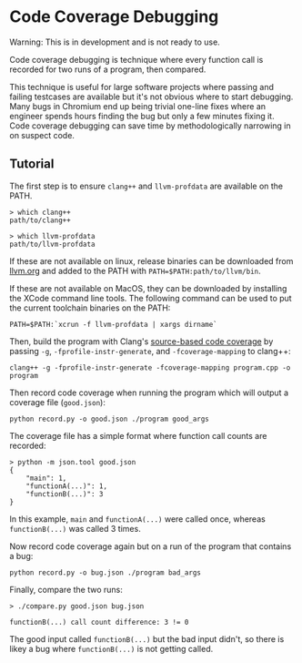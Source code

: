 Code Coverage Debugging
=========

Warning: This is in development and is not ready to use.

Code coverage debugging is technique where every function call is recorded for two runs of a program, then compared.

This technique is useful for large software projects where passing and failing testcases are available but it's not obvious where to start debugging. Many bugs in Chromium end up being trivial one-line fixes where an engineer spends hours finding the bug but only a few minutes fixing it. Code coverage debugging can save time by methodologically narrowing in on suspect code.


Tutorial
---------

The first step is to ensure `clang++` and `llvm-profdata` are available on the PATH.
```
> which clang++
path/to/clang++

> which llvm-profdata
path/to/llvm-profdata
```

If these are not available on linux, release binaries can be downloaded from [llvm.org](http://releases.llvm.org/download.html) and added to the PATH with `PATH=$PATH:path/to/llvm/bin`.

If these are not available on MacOS, they can be downloaded by installing the XCode command line tools. The following command can be used to put the current toolchain binaries on the PATH:
```
PATH=$PATH:`xcrun -f llvm-profdata | xargs dirname`
```


Then, build the program with Clang's [source-based code coverage](https://clang.llvm.org/docs/SourceBasedCodeCoverage.html) by passing `-g`, `-fprofile-instr-generate`, and `-fcoverage-mapping` to clang++:
```
clang++ -g -fprofile-instr-generate -fcoverage-mapping program.cpp -o program
```

Then record code coverage when running the program which will output a coverage file (`good.json`):
```
python record.py -o good.json ./program good_args
```

The coverage file has a simple format where function call counts are recorded:
```
> python -m json.tool good.json
{
    "main": 1,
    "functionA(...)": 1,
    "functionB(...)": 3
}
```
In this example, `main` and `functionA(...)` were called once, whereas `functionB(...)` was called 3 times.

Now record code coverage again but on a run of the program that contains a bug:
```
python record.py -o bug.json ./program bad_args
```

Finally, compare the two runs:
```
> ./compare.py good.json bug.json

functionB(...) call count difference: 3 != 0
```

The good input called `functionB(...)` but the bad input didn't, so there is likey a bug where `functionB(...)` is not getting called.

